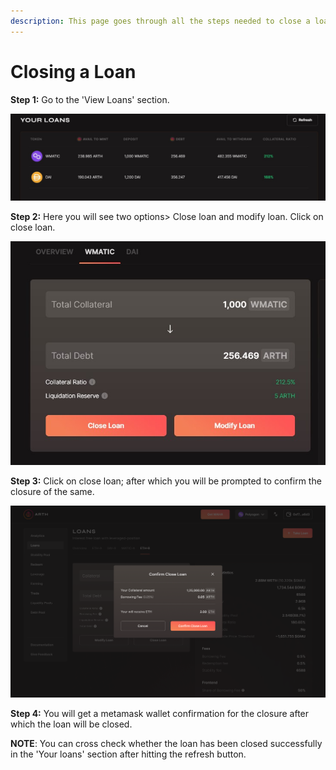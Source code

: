 ```yaml
---
description: This page goes through all the steps needed to close a loan.
---
```


# Closing a Loan

**Step 1:** Go to the 'View Loans' section.&#x20;

![](<../.gitbook/assets/your loans.jpg>)

**Step 2:** Here you will see two options> Close loan and modify loan. Click on close loan.

![](<../.gitbook/assets/modify close.jpg>)

**Step 3:** Click on close loan; after which you will be prompted to confirm the closure of the same.

![](<../.gitbook/assets/confirm close loan (1).jpg>)

**Step 4:** You will get a metamask wallet confirmation for the closure after which the loan will be closed.

**NOTE**: You can cross check whether the loan has been closed successfully in the 'Your loans' section after hitting the refresh button.
